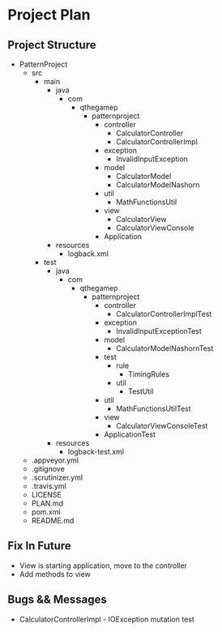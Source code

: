 # Project Plan
## Project Structure
* PatternProject
    * src
        * main
            * java
                * com
                    * qthegamep
                        * patternproject
                            * controller
                                * CalculatorController
                                * CalculatorControllerImpl
                            * exception
                                * InvalidInputException
                            * model
                                * CalculatorModel
                                * CalculatorModelNashorn
                            * util
                                * MathFunctionsUtil
                            * view
                                * CalculatorView
                                * CalculatorViewConsole
                            * Application
            * resources
                * logback.xml
        * test
            * java
                * com
                    * qthegamep
                        * patternproject
                            * controller
                                * CalculatorControllerImplTest
                            * exception
                                * InvalidInputExceptionTest
                            * model
                                * CalculatorModelNashornTest
                            * test
                                * rule
                                    * TimingRules
                                * util
                                    * TestUtil
                            * util
                                * MathFunctionsUtilTest
                            * view
                                * CalculatorViewConsoleTest
                            * ApplicationTest
            * resources
                * logback-test.xml
    * .appveyor.yml
    * .gitignove
    * .scrutinizer.yml
    * .travis.yml
    * LICENSE
    * PLAN.md
    * pom.xml
    * README.md

## Fix In Future
* View is starting application, move to the controller
* Add methods to view

## Bugs && Messages
* CalculatorControllerImpl - IOException mutation test
